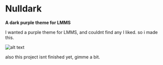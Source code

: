 # Nulldark
**A dark purple theme for LMMS**

I wanted a purple theme for LMMS, and couldnt find any I liked. so i made this.

![alt text](https://landonthepancake.ca/nulldarkexample.png)


also this project isnt finished yet, gimme a bit.
